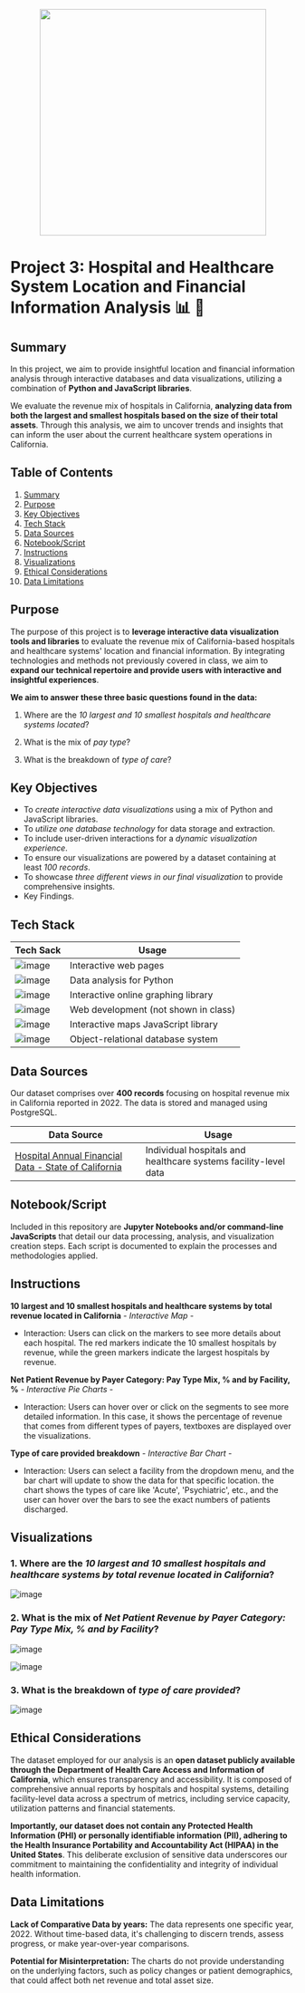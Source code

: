 <p align="center">
  <img width="400" height="400" src="https://github.com/manuel-sosa/project3_data_viz/blob/main/07_Miscellaneous/cali-map.png">
</p>

# Project 3: Hospital and Healthcare System Location and Financial Information Analysis :bar_chart: :hospital:

## Summary
In this project, we aim to provide insightful location and financial information analysis through interactive databases and data visualizations, utilizing a combination of **Python and JavaScript libraries**. 

We evaluate the revenue mix of hospitals in California, **analyzing data from both the largest and smallest hospitals based on the size of their total assets**. Through this analysis, we aim to uncover trends and insights that can inform the user about the current healthcare system operations in California.

## Table of Contents
1. [Summary](#summary)
2. [Purpose](#purpose)
3. [Key Objectives](#key-objectives)
4. [Tech Stack](#tech-stack)
5. [Data Sources](#data-sources)
6. [Notebook/Script](#notebookscript)
7. [Instructions](#instructions)
8. [Visualizations](#visualizations)
9. [Ethical Considerations](#ethical-considerations)
10. [Data Limitations](#data-limitations) 

## Purpose
The purpose of this project is to **leverage interactive data visualization tools and libraries** to evaluate the revenue mix of California-based hospitals and healthcare systems' location and financial information. By integrating technologies and methods not previously covered in class, we aim to **expand our technical repertoire and provide users with interactive and insightful experiences**.

**We aim to answer these three basic questions found in the data:**
1. Where are the *10 largest and 10 smallest hospitals and healthcare systems located*?

2. What is the mix of *pay type*? 

3. What is the breakdown of *type of care*?

## Key Objectives
- To *create interactive data visualizations* using a mix of Python and JavaScript libraries.
- To *utilize one database technology* for data storage and extraction.
- To include user-driven interactions for a *dynamic visualization experience*.
- To ensure our visualizations are powered by a dataset containing at least *100 records*.
- To showcase *three different views in our final visualization* to provide comprehensive insights.
- Key Findings.

## Tech Stack
| Tech Sack | Usage |
| ------------- | ------------- |
|![image](https://github.com/manuel-sosa/project3_data_viz/blob/main/07_Miscellaneous/javascript.png)  | Interactive web pages |
| ![image](https://github.com/manuel-sosa/project3_data_viz/blob/main/07_Miscellaneous/pandas.png) | Data analysis for Python  |
| ![image](https://github.com/manuel-sosa/project3_data_viz/blob/main/07_Miscellaneous/plotly.png) | Interactive online graphing library  |
| ![image](https://github.com/manuel-sosa/project3_data_viz/blob/main/07_Miscellaneous/node.js.png) | Web development (not shown in class) |
| ![image](https://github.com/manuel-sosa/project3_data_viz/blob/main/07_Miscellaneous/leaflet.png) | Interactive maps JavaScript library |
| ![image](https://github.com/manuel-sosa/project3_data_viz/blob/main/07_Miscellaneous/postgresql-logo2.png) | Object-relational database system |

## Data Sources
Our dataset comprises over **400 records** focusing on hospital revenue mix in California reported in 2022. The data is stored and managed using PostgreSQL.

| Data Source  | Usage |
| ------------- | ------------- |
| [Hospital Annual Financial Data - State of California](https://catalog.data.gov/dataset/hospital-annual-financial-data-selected-data-pivot-tables-a3e84)  | Individual hospitals and healthcare systems facility-level data |

## Notebook/Script
Included in this repository are **Jupyter Notebooks and/or command-line JavaScripts** that detail our data processing, analysis, and visualization creation steps. Each script is documented to explain the processes and methodologies applied.

## Instructions
**10 largest and 10 smallest hospitals and healthcare systems by total revenue located in California**
*- Interactive Map -*
- Interaction: Users can click on the markers to see more details about each hospital. The red markers indicate the 10 smallest hospitals by revenue, while the green markers indicate the largest hospitals by revenue.

**Net Patient Revenue by Payer Category: Pay Type Mix, % and by Facility, %**
*- Interactive Pie Charts -*

- Interaction: Users can hover over or click on the segments to see more detailed information. In this case, it shows the percentage of revenue that comes from different types of payers, textboxes are displayed over the visualizations.

**Type of care provided breakdown**
*- Interactive Bar Chart -*

- Interaction: Users can select a facility from the dropdown menu, and the bar chart will update to show the data for that specific location. the chart shows the types of care like 'Acute', 'Psychiatric', etc., and the user can hover over the bars to see the exact numbers of patients discharged.

## Visualizations
### 1. Where are the *10 largest and 10 smallest hospitals and healthcare systems by total revenue located in California*?
![image](https://github.com/manuel-sosa/project3_data_viz/blob/main/07_Miscellaneous/hospitals-map.png)

### 2. What is the mix of *Net Patient Revenue by Payer Category: Pay Type Mix, % and by Facility*? 
![image](https://github.com/manuel-sosa/project3_data_viz/blob/main/07_Miscellaneous/pay-type-mix.png)

![image](https://github.com/manuel-sosa/project3_data_viz/blob/main/07_Miscellaneous/pay-type-mix-by-facility.png)

### 3. What is the breakdown of *type of care provided*?
![image](https://github.com/manuel-sosa/project3_data_viz/blob/main/07_Miscellaneous/type-of-care.png)

## Ethical Considerations
The dataset employed for our analysis is an **open dataset publicly available through the Department of Health Care Access and Information of California**, which ensures transparency and accessibility. It is composed of comprehensive annual reports by hospitals and hospital systems, detailing facility-level data across a spectrum of metrics, including service capacity, utilization patterns and financial statements.

**Importantly, our dataset does not contain any Protected Health Information (PHI) or personally identifiable information (PII), adhering to the Health Insurance Portability and Accountability Act (HIPAA) in the United States**. This deliberate exclusion of sensitive data underscores our commitment to maintaining the confidentiality and integrity of individual health information.

## Data Limitations
**Lack of Comparative Data by years:**
The data represents one specific year, 2022. Without time-based data, it's challenging to discern trends, assess progress, or make year-over-year comparisons.

**Potential for Misinterpretation:**
The charts do not provide understanding on the underlying factors, such as policy changes or patient demographics, that could affect both net revenue and total asset size.
